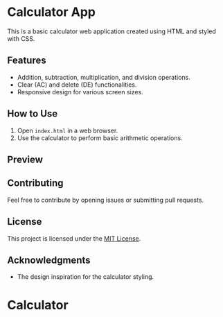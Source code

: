 # Calculator App

This is a basic calculator web application created using HTML and styled with CSS.

## Features

- Addition, subtraction, multiplication, and division operations.
- Clear (AC) and delete (DE) functionalities.
- Responsive design for various screen sizes.

## How to Use

1. Open `index.html` in a web browser.
2. Use the calculator to perform basic arithmetic operations.

## Preview



## Contributing

Feel free to contribute by opening issues or submitting pull requests.

## License

This project is licensed under the [MIT License](LICENSE).

## Acknowledgments

- The design inspiration for the calculator styling.

# Calculator
